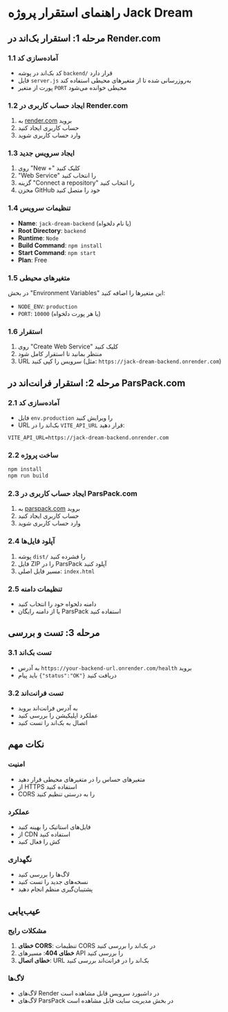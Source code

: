 # راهنمای استقرار پروژه Jack Dream

## مرحله 1: استقرار بک‌اند در Render.com

### 1.1 آماده‌سازی کد
- کد بک‌اند در پوشه `backend/` قرار دارد
- فایل `server.js` به‌روزرسانی شده تا از متغیرهای محیطی استفاده کند
- پورت از متغیر `PORT` محیطی خوانده می‌شود

### 1.2 ایجاد حساب کاربری در Render.com
1. به [render.com](https://render.com) بروید
2. حساب کاربری ایجاد کنید
3. وارد حساب کاربری شوید

### 1.3 ایجاد سرویس جدید
1. روی "New +" کلیک کنید
2. "Web Service" را انتخاب کنید
3. گزینه "Connect a repository" را انتخاب کنید
4. مخزن GitHub خود را متصل کنید

### 1.4 تنظیمات سرویس
- **Name**: `jack-dream-backend` (یا نام دلخواه)
- **Root Directory**: `backend`
- **Runtime**: `Node`
- **Build Command**: `npm install`
- **Start Command**: `npm start`
- **Plan**: Free

### 1.5 متغیرهای محیطی
در بخش "Environment Variables" این متغیرها را اضافه کنید:
- `NODE_ENV`: `production`
- `PORT`: `10000` (یا هر پورت دلخواه)

### 1.6 استقرار
1. روی "Create Web Service" کلیک کنید
2. منتظر بمانید تا استقرار کامل شود
3. URL سرویس را کپی کنید (مثل: `https://jack-dream-backend.onrender.com`)

## مرحله 2: استقرار فرانت‌اند در ParsPack.com

### 2.1 آماده‌سازی کد
- فایل `env.production` را ویرایش کنید
- URL بک‌اند را در `VITE_API_URL` قرار دهید:
```
VITE_API_URL=https://jack-dream-backend.onrender.com
```

### 2.2 ساخت پروژه
```bash
npm install
npm run build
```

### 2.3 ایجاد حساب کاربری در ParsPack.com
1. به [parspack.com](https://parspack.com) بروید
2. حساب کاربری ایجاد کنید
3. وارد حساب کاربری شوید

### 2.4 آپلود فایل‌ها
1. پوشه `dist/` را فشرده کنید
2. فایل ZIP را در ParsPack آپلود کنید
3. مسیر فایل اصلی: `index.html`

### 2.5 تنظیمات دامنه
- دامنه دلخواه خود را انتخاب کنید
- یا از دامنه رایگان ParsPack استفاده کنید

## مرحله 3: تست و بررسی

### 3.1 تست بک‌اند
- به آدرس `https://your-backend-url.onrender.com/health` بروید
- باید پیام `{"status":"OK"}` دریافت کنید

### 3.2 تست فرانت‌اند
- به آدرس فرانت‌اند بروید
- عملکرد اپلیکیشن را بررسی کنید
- اتصال به بک‌اند را تست کنید

## نکات مهم

### امنیت
- متغیرهای حساس را در متغیرهای محیطی قرار دهید
- از HTTPS استفاده کنید
- CORS را به درستی تنظیم کنید

### عملکرد
- فایل‌های استاتیک را بهینه کنید
- از CDN استفاده کنید
- کش را فعال کنید

### نگهداری
- لاگ‌ها را بررسی کنید
- نسخه‌های جدید را تست کنید
- پشتیبان‌گیری منظم انجام دهید

## عیب‌یابی

### مشکلات رایج
1. **خطای CORS**: تنظیمات CORS در بک‌اند را بررسی کنید
2. **خطای 404**: مسیرهای API را بررسی کنید
3. **خطای اتصال**: URL بک‌اند را در فرانت‌اند بررسی کنید

### لاگ‌ها
- لاگ‌های Render در داشبورد سرویس قابل مشاهده است
- لاگ‌های ParsPack در بخش مدیریت سایت قابل مشاهده است 